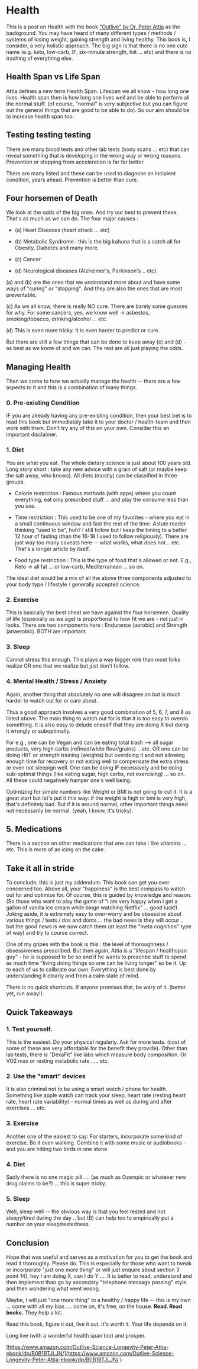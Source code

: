 # Health

This is a post on Health with the book ["Outlive" by Dr. Peter Attia](https://www.amazon.com/Outlive-Science-Longevity-Peter-Attia-ebook/dp/B0B1BTJLJN/
) as the background. You may have heard of many different types / methods / systems of losing weight, gaining strength and living healthy. This book is, I consider, a very holistic approach. The big sign is that there is no one cute name (e.g. keto, low-carb, IF, six-minute strength, hiit ... etc) and there is no trashing of everything else.

## Health Span vs Life Span

Attia defines a new term Health Span. Lifespan we all know - how long one lives. Health span then is how long one lives well and be able to perform all the normal stuff. (of course, "normal" is very subjective but you can figure out the general things that are good to be able to do). So our aim should be to increase health span too.

## Testing testing testing

There are many blood tests and other lab tests (body scans ... etc) that can reveal something that is developing in the wrong way or wrong reasons. Prevention or stopping from acceleration is far far better.

There are many listed and these can be used to diagnose an incipient condition, years ahead. Prevention is better than cure.

## Four horsemen of Death

We look at the odds of the big ones. And try our best to prevent these. That's as much as we can do. The four major causes :

  * (a) Heart Diseases (heart attack ... etc)

  * (b) Metabolic Syndrome : this is the big kahuna that is a catch all for Obesity, Diabetes and many more.

  * (c) Cancer

  * (d) Neurological diseases (Alzheimer's, Parkinson's .. etc).

(a) and (b) are the ones that we understand more about and have some ways of "curing" or "stopping". And they are also the ones that are most preventable.

(c) As we all know, there is really NO cure. There are barely some guesses for why. For some cancers, yes, we know well -> asbestos, smoking/tobacco, drinking/alcohol ... etc.

(d) This is even more tricky. It is even harder to predict or cure.

But there are still a few things that can be done to keep away (c) and (d) - as best as we know of and we can. The rest are all just playing the odds.


## Managing Health

Then we come to how we actually manage the health -- there are a few aspects to it and this is a combination of many things. 

### 0. Pre-existing Condition

IF you are already having any pre-existing condition, then your best bet is to read this book but immediately take it to your doctor / health-team and then work with them. Don't try any of this on your own. Consider this an important disclaimer.

### 1. Diet

You are what you eat. The whole dietary science is just about 100 years old. Long story short : take any new advice with a grain of salt (or maybe keep the salt away, who knows). All diets (mostly) can be classified in three groups.

  * Calorie restriction : Famous methods (with apps) where you count everything, eat only prescribed stuff ... and play the consume less than you use.

  * Time restriction : This used to be one of my favorites - where you eat in a small continuous window and fast the rest of the time. Astute reader thinking "used to be", huh? I still follow but I keep the timing to a better 12 hour of fasting (than the 16-18 I used to follow religiously). There are just way too many caveats here -- what works, what does not .. etc. That's a longer article by itself.

  * Food type restriction : This is the type of food that's allowed or not. E.g., Keto -> all fat ... or low-carb, Mediterranean ... so on.

The ideal diet would be a mix of all the above three components adjusted to your body type / lifestyle / generally accepted science.

### 2. Exercise

This is basically the best cheat we have against the four horsemen. Quality of life (especially as we age) is proportional to how fit we are - not just in looks. There are two components here : Endurance (aerobic) and Strength (anaerobic). BOTH are important.

### 3. Sleep

Cannot stress this enough. This plays a way bigger role than most folks realize OR one that we realize but just don't follow.

### 4. Mental Health / Stress / Anxiety

Again, another thing that absolutely no one will disagree on but is much harder to watch out for or care about.

Thus a good approach involves a very good combination of 5, 6, 7, and 8 as listed above. The main thing to watch out for is that it is too easy to overdo something. It is also easy to delude oneself that they are doing X but doing it wrongly or suboptimally.

For e.g., one can be Vegan and can be eating total trash --> all sugar products, very high carbs (refined/white flour/grains) .. etc.  OR one can be doing HIIT or strength training (weights) but overdoing it and not allowing enough time for recovery or not eating well to compensate the extra stress or even not sleepign well. One can be doing IF excessively and be doing sub-optimal things (like eating sugar, high carbs, not exercising) ... so on. All these could negatively hamper one's well being.

Optimizing for simple numbers like Weight or BMI is not going to cut it. It is a great start but let's put it this way: if the weight is high or bmi is very high, that's definitely bad. But if it is around normal, other important things need not necessarily be normal. (yeah, I know, it's tricky).


## 5. Medications

There is a section on other medications that one can take : like vitamins ... etc. This is more of an icing on the cake.

## Take it all in stride

To conclude, this is just my addendum. This book can get you over concerned too. Above all, your "happiness" is the best compass to watch out for and optimize for. Of course, this is guided by knowledge and reason. (So those who want to play the game of "I am very happy when I get a gallon of vanilla ice cream while binge watching Netflix" ... good luck!). Joking aside, it is extremely easy to over-worry and be obsessive about various things / tests / dos and donts ... the bad news is they will occur .. but the good news is we now catch them (at least the "meta cognition" type of way) and try to course correct. 

One of my gripes with the book is this : the level of thoroughness / obsessiveness prescribed. But then again, Attia is a "lifespan / healthspan guy" - he is supposed to be so and if he wants to prescribe stuff to spend as much time "living doing things so one can be living longer" so be it. Up to each of us to calibrate our own. Everything is best done by understanding it clearly and from a calm state of mind.

There is no quick shortcuts. If anyone promises that, be wary of it. (better yet, run away!).

## Quick Takeaways

### 1. Test yourself.

This is the easiest. Do your physical regularly. Ask for more tests. (cost of some of these are very affordable for the benefit they provide). Other than lab tests, there is "DexaFit" like labs which measure body composition. Or VO2 max or resting metabolic rate ..... etc.

### 2. Use the "smart" devices

It is also criminal not to be using a smart watch / phone for health. Something like apple watch can track your sleep, heart rate (resting heart rate, heart rate variability) - normal times as well as during and after exercises ... etc.

### 3. Exercise

Another one of the easiest to say: For starters, incorporate some kind of exercise. Be it even walking. Combine it with some music or audiobooks - and you are hitting two birds in one stone.


### 4. Diet

Sadly there is no one magic pill .... (as much as Ozempic or whatever new drug claims to be?) ... this is super tricky.

### 5. Sleep

Well, sleep well -- the obvious way is that you feel rested and not sleepy/tired during the day .. but (B) can help too to empirically put a number on your sleep/restedness.


## Conclusion

Hope that was useful and serves as a motivation for you to get the book and read it thoroughly. Please do. This is especially for those who want to tweak or incorporate "just one more thing" or will just enquire about section 3 point 14), hey I am doing X, can I do Y .... It is better to read, understand and then implement than go by secondary "telephone message passing" style and then wondering what went wrong.

Maybe, I will just "one more thing" to a healthy / happy life -- this is my own ... come with all my bias .... come on, it's free, on the house. **Read. Read books.** They help a lot.

Read this book, figure it out, live it out. It's worth it. Your life depends on it.

Long live (with a wonderful health span too) and prosper.

[https://www.amazon.com/Outlive-Science-Longevity-Peter-Attia-ebook/dp/B0B1BTJLJN/](https://www.amazon.com/Outlive-Science-Longevity-Peter-Attia-ebook/dp/B0B1BTJLJN/
)
